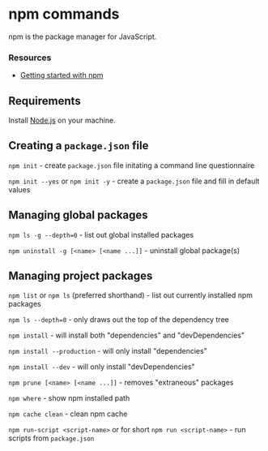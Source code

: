 npm commands
====

npm is the package manager for JavaScript.

### Resources

* [Getting started with npm](https://docs.npmjs.com/)

Requirements
----

Install [Node.js](https://nodejs.org/en/download/package-manager/) on your machine.


Creating a `package.json` file
----

`npm init` - create `package.json` file initating a command line questionnaire

`npm init --yes` or `npm init -y` - create a `package.json` file and fill in default values

Managing global packages
----

`npm ls -g --depth=0` - list out global installed packages

`npm uninstall -g [<name> [<name ...]]` - uninstall global package(s)

Managing project packages
----

`npm list` or `npm ls` (preferred shorthand) - list out currently installed npm packages

`npm ls --depth=0` - only draws out the top of the dependency tree

`npm install` -  will install both "dependencies" and "devDependencies"

`npm install --production` -  will only install "dependencies"

`npm install --dev` - will only install "devDependencies"

`npm prune [<name> [<name ...]]` - removes "extraneous" packages

`npm where` - show npm installed path

`npm cache clean` - clean npm cache

`npm run-script <script-name>` or for short `npm run <script-name>` - run scripts from `package.json`
